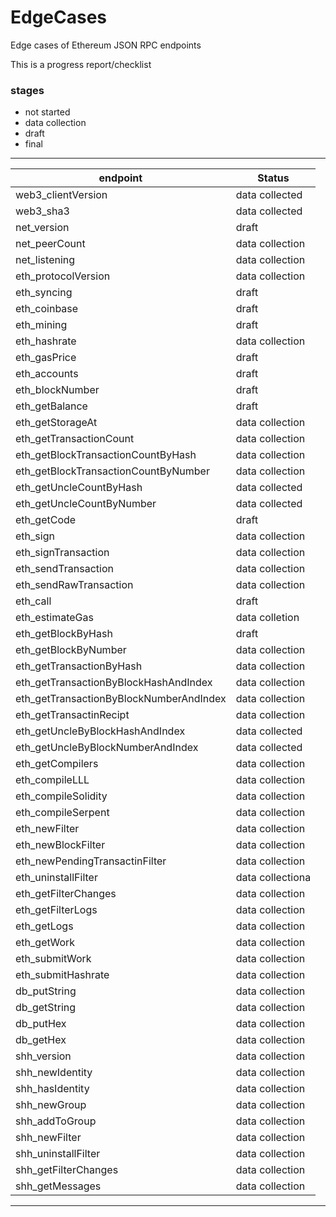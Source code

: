 # EdgeCases
Edge cases of Ethereum JSON RPC endpoints

This is a progress report/checklist 

### stages
- not started
- data collection
- draft
- final

---
| endpoint | Status |
|---|---|
| web3_clientVersion|data collected|
| web3_sha3|data collected|
| net_version|draft|
| net_peerCount|data collection|
| net_listening|data collection|
| eth_protocolVersion|data collection|
| eth_syncing|draft|
| eth_coinbase|draft|
| eth_mining|draft|
| eth_hashrate|data collection|
| eth_gasPrice|draft|
| eth_accounts|draft|
| eth_blockNumber|draft|
| eth_getBalance|draft|
| eth_getStorageAt|data collection|
| eth_getTransactionCount|data collection|
| eth_getBlockTransactionCountByHash|data collection|
| eth_getBlockTransactionCountByNumber|data collection|
| eth_getUncleCountByHash|data collected|
| eth_getUncleCountByNumber|data collected|
| eth_getCode|draft|
| eth_sign|data collection|
| eth_signTransaction|data collection|
| eth_sendTransaction|data collection|
| eth_sendRawTransaction|data collection|
| eth_call|draft|
| eth_estimateGas|data colletion|
| eth_getBlockByHash|draft|
| eth_getBlockByNumber|data collection|
| eth_getTransactionByHash|data collection|
| eth_getTransactionByBlockHashAndIndex|data collection|
| eth_getTransactionByBlockNumberAndIndex|data collection|
| eth_getTransactinRecipt|data collection|
| eth_getUncleByBlockHashAndIndex|data collected|
| eth_getUncleByBlockNumberAndIndex|data collected|
| eth_getCompilers|data collection|
| eth_compileLLL|data collection|
| eth_compileSolidity|data collection|
| eth_compileSerpent|data collection|
| eth_newFilter|data collection|
| eth_newBlockFilter|data collection|
| eth_newPendingTransactinFilter|data collection|
| eth_uninstallFilter|data collectiona|
| eth_getFilterChanges|data collection|
| eth_getFilterLogs|data collection|
| eth_getLogs|data collection|
| eth_getWork|data collection|
| eth_submitWork|data collection|
| eth_submitHashrate|data collection|
| db_putString|data collection|
| db_getString|data collection|
| db_putHex|data collection|
| db_getHex|data collection|
| shh_version|data collection|
| shh_newIdentity|data collection|
| shh_hasIdentity|data collection|
| shh_newGroup|data collection|
| shh_addToGroup|data collection|
| shh_newFilter|data collection|
| shh_uninstallFilter|data collection|
| shh_getFilterChanges|data collection|
| shh_getMessages |data collection|
---
